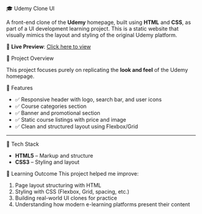 🎓 Udemy Clone UI

A front-end clone of the **Udemy** homepage, built using **HTML** and **CSS**, as part of a UI development learning project. This is a static website that visually mimics the layout and styling of the original Udemy platform.

🔗 **Live Preview**: [Click here to view](https://eswarkannuraj.github.io/Udemy_Clone_UI/)


📌 Project Overview

This project focuses purely on replicating the **look and feel** of the Udemy homepage.


🚀 Features

- ✅ Responsive header with logo, search bar, and user icons  
- ✅ Course categories section  
- ✅ Banner and promotional section  
- ✅ Static course listings with price and image  
- ✅ Clean and structured layout using Flexbox/Grid  

---

🧰 Tech Stack

- **HTML5** – Markup and structure  
- **CSS3** – Styling and layout  


🧠 Learning Outcome
This project helped me improve:

1) Page layout structuring with HTML
2) Styling with CSS (Flexbox, Grid, spacing, etc.)
3) Building real-world UI clones for practice
4) Understanding how modern e-learning platforms present their content

